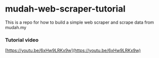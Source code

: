 # mudah-web-scraper-tutorial
This is a repo for how to build a simple web scraper and scrape data from mudah.my

### Tutorial video
[https://youtu.be/6xHw9LRKx9w](https://youtu.be/6xHw9LRKx9w)
